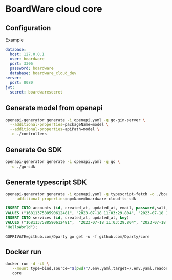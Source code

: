 # BoardWare cloud core

## Configuration

Example

```yaml
database:
  host: 127.0.0.1
  user: boardware
  port: 3306
  password: boardware
  database: boardware_cloud_dev
server:
  port: 8080
jwt:
  secret: boardwaresecret
```

## Generate model from openapi

```bash
openapi-generator generate -i openapi.yaml -g go-gin-server \
  --additional-properties=packageName=model \
  --additional-properties=apiPath=model \
  -o ./controllers
```

## Generate Go SDK

```bash
openapi-generator generate -i openapi.yaml -g go \
  -o ./go-sdk
```

## Generate typescript SDK

```bash
openapi-generator generate -i openapi.yaml -g typescript-fetch -o ./boardware-cloud-ts-sdk \
   --additional-properties=npmName=boardware-cloud-ts-sdk
```

```sql
INSERT INTO accounts (id, created_at, updated_at, email, password,salt, role)
VALUES ("1681137588590612481", "2023-07-18 11:03:29.804", "2023-07-18 11:03:29.804", "dan.chen@boardware.com", "d71416b14e0d3e050639e254466fe1fe7537c50e75fad21da12b8b5e1462d80488847e1a3d57d737cbf9f1046c27c09ff7ac0955c88b6ca40e5853f4c2ad0758", 0x9905071F173336CA28E579600E48B30D, "ROOT");
INSERT INTO services (id, created_at, updated_at, key)
VALUES ("1681137588590612481",  "2023-07-18 11:03:29.804", "2023-07-18 11:03:29.804",
"HelloWorld");
```

```
GOPRIVATE=github.com/Dparty go get -u -f github.com/Dparty/core
```

## Docker run

```bash
docker run -d -it \
   --mount type=bind,source="$(pwd)"/.env.yaml,target=/.env.yaml,readonly \
   core
```
